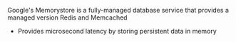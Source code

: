 Google's Memorystore is a fully-managed database service that provides a managed version Redis and Memcached

* Provides microsecond latency by storing persistent data in memory
